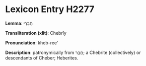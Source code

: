 # Lexicon Entry H2277

**Lemma**: חֶבְרִי

**Transliteration (xlit)**: Chebrîy

**Pronunciation**: kheb-ree'

**Description**:
patronymically from חֶבֶר; a Chebrite (collectively) or descendants of Cheber; Heberites.
